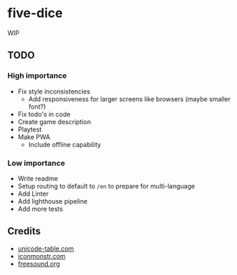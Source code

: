 # five-dice

WIP

## TODO

### High importance  

- Fix style inconsistencies
  - Add responsiveness for larger screens like browsers (maybe smaller font?)
- Fix todo's in code
- Create game description
- Playtest
- Make PWA
  - Include offline capability

### Low importance

- Write readme
- Setup routing to default to `/en` to prepare for multi-language
- Add Linter
- Add lighthouse pipeline
- Add more tests


## Credits

- [unicode-table.com](https://unicode-table.com/)
- [iconmonstr.com](https://iconmonstr.com/)
- [freesound.org](https://freesound.org/)
